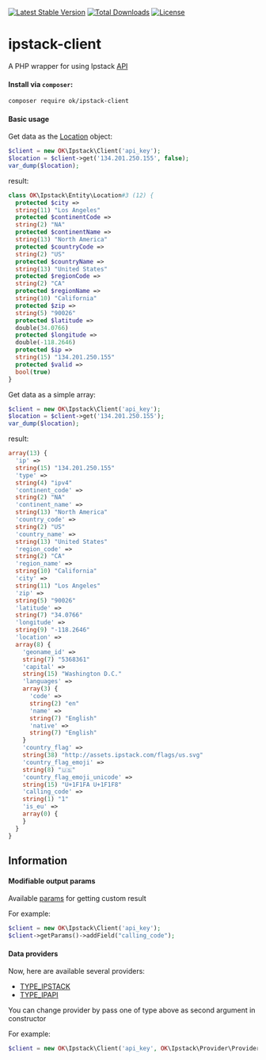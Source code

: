 [![Latest Stable Version](https://poser.pugx.org/ok/ipstack-client/version)](https://packagist.org/packages/ok/ipstack-client)
[![Total Downloads](https://poser.pugx.org/ok/ipstack-client/downloads)](https://packagist.org/packages/ok/ipstack-client)
[![License](https://poser.pugx.org/ok/ipstack-client/license)](https://packagist.org/packages/ok/ipstack-client)

# ipstack-client
A PHP wrapper for using Ipstack [API](https://ipstack.com/)

#### Install via `composer`:
```sh
composer require ok/ipstack-client
```

#### Basic usage

Get data as the [Location](https://github.com/GitHubHubus/ipstack-client/blob/master/src/OK/Ipstack/Entity/Location.php) object:
```php
$client = new OK\Ipstack\Client('api_key');
$location = $client->get('134.201.250.155', false);
var_dump($location);
```
result:
```php
class OK\Ipstack\Entity\Location#3 (12) {
  protected $city =>
  string(11) "Los Angeles"
  protected $continentCode =>
  string(2) "NA"
  protected $continentName =>
  string(13) "North America"
  protected $countryCode =>
  string(2) "US"
  protected $countryName =>
  string(13) "United States"
  protected $regionCode =>
  string(2) "CA"
  protected $regionName =>
  string(10) "California"
  protected $zip =>
  string(5) "90026"
  protected $latitude =>
  double(34.0766)
  protected $longitude =>
  double(-118.2646)
  protected $ip =>
  string(15) "134.201.250.155"
  protected $valid =>
  bool(true)
}
```

Get data as a simple array:
```php
$client = new OK\Ipstack\Client('api_key');
$location = $client->get('134.201.250.155');
var_dump($location);
```
result:
```php
array(13) {
  'ip' =>
  string(15) "134.201.250.155"
  'type' =>
  string(4) "ipv4"
  'continent_code' =>
  string(2) "NA"
  'continent_name' =>
  string(13) "North America"
  'country_code' =>
  string(2) "US"
  'country_name' =>
  string(13) "United States"
  'region_code' =>
  string(2) "CA"
  'region_name' =>
  string(10) "California"
  'city' =>
  string(11) "Los Angeles"
  'zip' =>
  string(5) "90026"
  'latitude' =>
  string(7) "34.0766"
  'longitude' =>
  string(9) "-118.2646"
  'location' =>
  array(8) {
    'geoname_id' =>
    string(7) "5368361"
    'capital' =>
    string(15) "Washington D.C."
    'languages' =>
    array(3) {
      'code' =>
      string(2) "en"
      'name' =>
      string(7) "English"
      'native' =>
      string(7) "English"
    }
    'country_flag' =>
    string(38) "http://assets.ipstack.com/flags/us.svg"
    'country_flag_emoji' =>
    string(8) "🇺🇸"
    'country_flag_emoji_unicode' =>
    string(15) "U+1F1FA U+1F1F8"
    'calling_code' =>
    string(1) "1"
    'is_eu' =>
    array(0) {
    }
  }
}
```

## Information

#### Modifiable output params
Available [params](https://github.com/GitHubHubus/ipstack-client/blob/master/src/OK/Ipstack/Entity/Params/IpstackParams.php) for getting custom result

For example:
```php
$client = new OK\Ipstack\Client('api_key');
$client->getParams()->addField("calling_code");
```

#### Data providers
Now, here are available several providers: 
* [TYPE_IPSTACK](https://ipstack.com/)
* [TYPE_IPAPI](https://ipapi.com/)
 
You can change provider by pass one of type above as second argument in constructor

For example:
```php
$client = new OK\Ipstack\Client('api_key', OK\Ipstack\Provider\ProviderFactory::TYPE_IPAPI);
```
